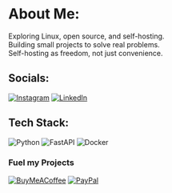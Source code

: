 # About Me:
Exploring Linux, open source, and self-hosting.<br>Building small projects to solve real problems.<br>Self-hosting as freedom, not just convenience.


## Socials:
[![Instagram](https://img.shields.io/badge/Instagram-%23E4405F.svg?logo=Instagram&logoColor=white)](https://instagram.com/viraj.sn) [![LinkedIn](https://img.shields.io/badge/LinkedIn-%230077B5.svg?logo=linkedin&logoColor=white)](https://linkedin.com/in/viraj-shirodkar) 

## Tech Stack:
![Python](https://img.shields.io/badge/python-3670A0?style=flat-square&logo=python&logoColor=ffdd54) ![FastAPI](https://img.shields.io/badge/FastAPI-005571?style=flat-square&logo=fastapi) ![Docker](https://img.shields.io/badge/docker-%230db7ed.svg?style=flat-square&logo=docker&logoColor=white)

  ### Fuel my Projects
  [![BuyMeACoffee](https://img.shields.io/badge/Buy%20Me%20a%20Coffee-ffdd00?style=for-the-badge&logo=buy-me-a-coffee&logoColor=black)](https://buymeacoffee.com/virajshirog) [![PayPal](https://img.shields.io/badge/PayPal-00457C?style=for-the-badge&logo=paypal&logoColor=white)](https://paypal.me/virajs18) 

  
<!-- Proudly created with GPRM ( https://gprm.itsvg.in ) -->
